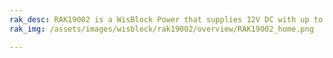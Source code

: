 ```yaml
---
rak_desc: RAK19002 is a WisBlock Power that supplies 12V DC with up to 50mA. The main purpose is to have 12V power supply for external sensors that are connected to WisBlock.
rak_img: /assets/images/wisblock/rak19002/overview/RAK19002_home.png

---
```


<rk-redirect to="/Product-Categories/WisBlock/RAK19002/Overview/" />